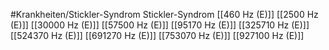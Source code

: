#Krankheiten/Stickler-Syndrom
Stickler-Syndrom
[[460 Hz (E)]]
[[2500 Hz (E)]]
[[30000 Hz (E)]]
[[57500 Hz (E)]]
[[95170 Hz (E)]]
[[325710 Hz (E)]]
[[524370 Hz (E)]]
[[691270 Hz (E)]]
[[753070 Hz (E)]]
[[927100 Hz (E)]]